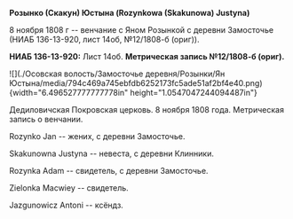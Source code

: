 **Розынко (Скакун) Юстына (Rozynkowa (Skakunowa) Justyna)**

8 ноября 1808 г -- венчание с Яном Розынкой с деревни Замосточье (НИАБ
136-13-920, лист 14об, №12/1808-б (ориг)).

**НИАБ 136-13-920:** Лист 14об. **Метрическая запись №12/1808-б
(ориг).**

![](./Осовская волость/Замосточье деревня/Розынки/Ян Юстына/media/794c469a745ebfdb6252173fc5ade51af2bf4e40.png){width="6.496527777777778in"
height="1.0547047244094487in"}

Дедиловичская Покровская церковь. 8 ноября 1808 года. Метрическая запись
о венчании.

Rozynko Jan -- жених, с деревни Замосточье.

Skakunowna Justyna -- невеста, с деревни Клинники.

Rozynka Adam -- свидетель, с деревни Замосточье.

Zielonka Macwiey -- свидетель.

Jazgunowicz Antoni -- ксёндз.
